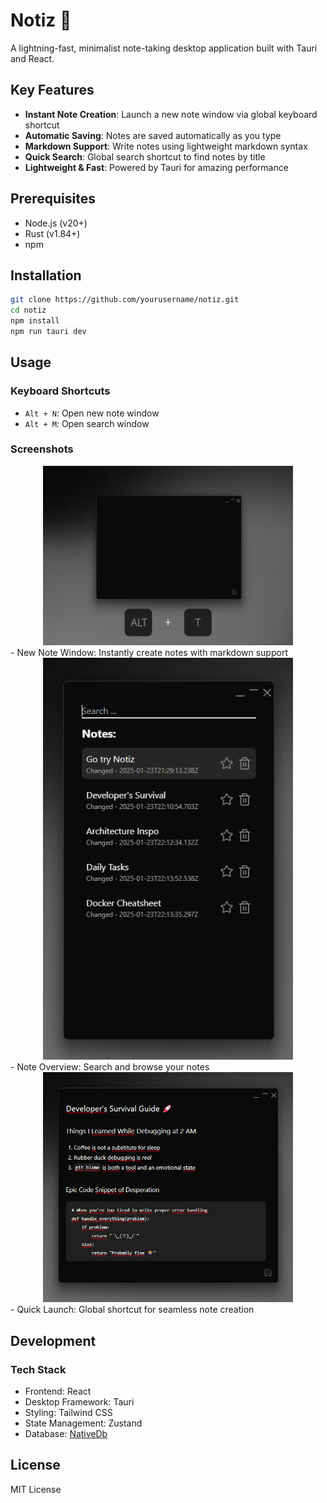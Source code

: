 # Notiz 📝

A lightning-fast, minimalist note-taking desktop application built with Tauri and React.

## Key Features

- **Instant Note Creation**: Launch a new note window via global keyboard shortcut
- **Automatic Saving**: Notes are saved automatically as you type
- **Markdown Support**: Write notes using lightweight markdown syntax
- **Quick Search**: Global search shortcut to find notes by title
- **Lightweight & Fast**: Powered by Tauri for amazing performance

## Prerequisites

- Node.js (v20+)
- Rust (v1.84+)
- npm

## Installation

```bash
git clone https://github.com/yourusername/notiz.git
cd notiz
npm install
npm run tauri dev
```

## Usage

### Keyboard Shortcuts

- `Alt + N`: Open new note window
- `Alt + M`: Open search window

### Screenshots

<div align="center">
    <img src="doc/launch_new_notes.jpg" width="400">
</div>
- New Note Window: Instantly create notes with markdown support
<div align="center">
    <img src="doc/notes_overview.png" width="400">
</div>
- Note Overview: Search and browse your notes
<div align="center">
    <img src="doc/example_note.png" width="400">
</div>
- Quick Launch: Global shortcut for seamless note creation


## Development

### Tech Stack

- Frontend: React
- Desktop Framework: Tauri
- Styling: Tailwind CSS
- State Management: Zustand
- Database: [NativeDb](https://github.com/vincent-herlemont/native_db)

## License

MIT License